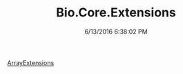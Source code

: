 ﻿---
title: Bio.Core.Extensions
date: 6/13/2016 6:38:02 PM
---

[ArrayExtensions](T-Bio.Core.Extensions.ArrayExtensions.html)
